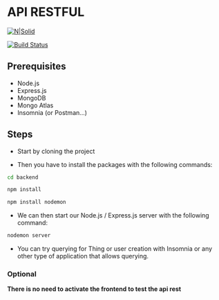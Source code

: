 # API RESTFUL

[![N|Solid](https://cldup.com/dTxpPi9lDf.thumb.png)](https://nodesource.com/products/nsolid)

[![Build Status](https://travis-ci.org/joemccann/dillinger.svg?branch=master)](https://github.com/Batiste2003/fullstack-express-node-mongo)

## Prerequisites

- Node.js
- Express.js
- MongoDB
- Mongo Atlas
- Insomnia (or Postman...)

## Steps

- Start by cloning the project

- Then you have to install the packages with the following commands:

```sh
cd backend
```

```sh
npm install
```

```sh
npm install nodemon
```

- We can then start our Node.js / Express.js server with the following command:

```sh
nodemon server
```

- You can try querying for Thing or user creation with Insomnia or any other type of application that allows querying.

### Optional

**There is no need to activate the frontend to test the api rest**
